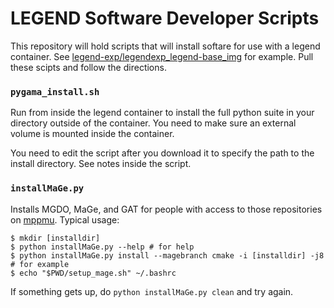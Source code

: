 # LEGEND Software Developer Scripts

This repository will hold scripts that will install softare for use with a legend container.
See [legend-exp/legendexp_legend-base_img](https://github.com/legend-exp/legendexp_legend-base_img) for example.
Pull these scipts and follow the directions.

### `pygama_install.sh`

Run from inside the legend container to install the full python suite in your directory outside of the container. You need to make sure an external volume is mounted inside the container.  

You need to edit the script after you download it to specify the path to the install directory. See notes inside the script.

### `installMaGe.py`

Installs MGDO, MaGe, and GAT for people with access to those repositories on [mppmu](https://github.com/mppmu). Typical usage:

```console
$ mkdir [installdir]
$ python installMaGe.py --help # for help
$ python installMaGe.py install --magebranch cmake -i [installdir] -j8 # for example
$ echo "$PWD/setup_mage.sh" ~/.bashrc
```

If something gets up, do `python installMaGe.py clean` and try again.
